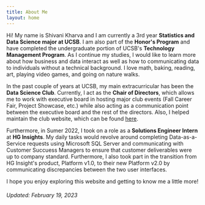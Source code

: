 ```yaml
---
title: About Me     
layout: home
---
```

Hi! My name is Shivani Kharva and I am currently a 3rd year **Statistics and Data Science major at UCSB**. I am also part of the **Honor's Program** and have completed the undergraduate portion of UCSB's **Technology Management Program**. As I continue my studies, I would like to learn more about how business and data interact as well as how to communicating data to individuals without a technical background. I love math, baking, reading, art, playing video games, and going on nature walks.  

In the past couple of years at UCSB, my main extracurricular has been the **Data Science Club**. Currently, I act as the **Chair of Directors**, which allows me to work with executive board in hosting major club events (Fall Career Fair, Project Showcase, etc.) while also acting as a communication point between the executive board and the rest of the directors. Also, I helped maintain the club website, which can be found [here](https://www.datascienceucsb.org/).   

Furthermore, in Sumer 2022, I took on a role as a **Solutions Engineer Intern** at **HG Insights**. My daily tasks would revolve around completing Data-as-a-Service requests using Microsoft SQL Server and communicating with Customer Succuess Managers to ensure that customer deliverables were up to company standard. Furthermore, I also took part in the transition from HG Insight's product, Platform v1.0, to their new Platform v2.0 by communicating discrepancies between the two user interfaces.

I hope you enjoy exploring this website and getting to know me a little more!

###### Updated: February 19, 2023
